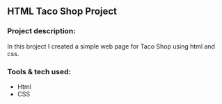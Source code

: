 ## HTML Taco Shop Project

### Project description:
In this broject I created a simple web page for Taco Shop using html and css.
### Tools & tech used:
- Html
- CSS

